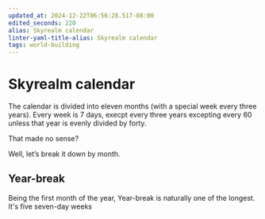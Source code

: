 ```yaml
---
updated_at: 2024-12-22T06:56:28.517-08:00
edited_seconds: 220
alias: Skyrealm calendar
linter-yaml-title-alias: Skyrealm calendar
tags: world-building
---
```

# Skyrealm calendar

The calendar is divided into eleven months (with a special week every three years). Every week is 7 days, execpt every three years excepting every 60 unless that year is evenly divided by forty.

That made no sense?

Well, let’s break it down by month.

## Year-break
Being the first month of the year, Year-break is naturally one of the longest. It's five seven-day weeks
